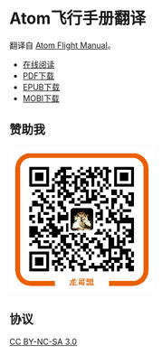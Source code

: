 # Atom飞行手册翻译 #

翻译自 [Atom Flight Manual](https://atom.io/docs)。

+ [在线阅读](http://wizardforcel.gitbooks.io/atom-flight-manual-zh-cn/content/)
+ [PDF下载](https://www.gitbook.com/download/pdf/book/wizardforcel/atom-flight-manual-zh-cn)
+ [EPUB下载](https://www.gitbook.com/download/epub/book/wizardforcel/atom-flight-manual-zh-cn)
+ [MOBI下载](https://www.gitbook.com/download/mobi/book/wizardforcel/atom-flight-manual-zh-cn)

## 赞助我 ##

![](img/qr_alipay.png)

## 协议 ##

[CC BY-NC-SA 3.0](http://creativecommons.org/licenses/by-nc-sa/3.0/cn/)